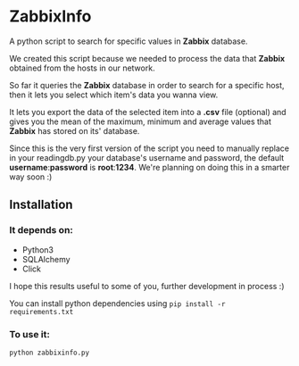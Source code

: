 ZabbixInfo
========================

A python script to search for specific values in **Zabbix** database.

We created this script because we needed to process the data that **Zabbix** obtained from the hosts in our network.

So far it queries the **Zabbix** database in order to search for a specific host, then it lets you select which item's data you wanna view.

It lets you export the data of the selected item into a **.csv** file (optional) and gives you the mean of the maximum, minimum and average values that **Zabbix** has stored on its' database. 

Since this is the very first version of the script you need to manually replace in your readingdb.py your database's username and password, the default **username**:**password** is **root**:**1234**. We're planning on doing this in a smarter way soon :)

Installation
-------------------

### It depends on:

- Python3
- SQLAlchemy
- Click

I hope this results useful to some of you, further development in process :)

You can install python dependencies using `pip install -r requirements.txt`

### To use it:

```bash
python zabbixinfo.py 
```